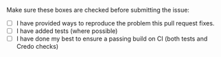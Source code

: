 Make sure these boxes are checked before submitting the issue:

- [ ] I have provided ways to reproduce the problem this pull request fixes.
- [ ] I have added tests (where possible)
- [ ] I have done my best to ensure a passing build on CI (both tests and Credo checks)
